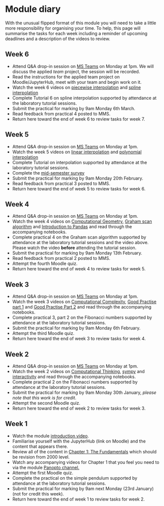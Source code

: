 # Module diary

With the unusual flipped format of this module you will need to take a little more responsibility for organising your time. To help, this page will summarise the tasks for each week including a reminder of upcoming deadlines and a description of the videos to review.

## Week 6

* Attend Q&A drop-in session on [MS Teams](https://teams.microsoft.com/l/channel/19%3a918090f750e9412089a0d7246b9cdfb1%40thread.tacv2/Monday%2520drop-in?groupId=3aa7e196-9697-4b27-ad46-e33c5a40cc77&tenantId=f85626cb-0da8-49d3-aa58-64ef678ef01a) on Monday at 1pm. We will discuss the applied *team* project, the session will be recorded.
* Read the instructions for the applied team project on Moodle/JupyterHub, meet with your team and begin work on it.
* Watch the week 6 videos on [piecewise interpolation](https://st-andrews.cloud.panopto.eu/Panopto/Pages/Viewer.aspx?id=baa22bf3-39db-40b2-a37b-afa300e1ae7c) and [spline interpolation](https://st-andrews.cloud.panopto.eu/Panopto/Pages/Viewer.aspx?id=caed980c-a91f-4be2-a3f2-afab00edf842)
* Complete Tutorial 6 on spline interpolation supported by attendance at the laboratory tutorial sessions.
* Submit the practical for marking by 9am Monday 6th March.
* Read feedback from practical 4 posted to MMS.
* Return here toward the end of week 6 to review tasks for week 7.

## Week 5

* Attend Q&A drop-in session on [MS Teams](https://teams.microsoft.com/l/channel/19%3a918090f750e9412089a0d7246b9cdfb1%40thread.tacv2/Monday%2520drop-in?groupId=3aa7e196-9697-4b27-ad46-e33c5a40cc77&tenantId=f85626cb-0da8-49d3-aa58-64ef678ef01a) on Monday at 1pm.
* Watch the week 5 videos on [linear interpolation](https://st-andrews.cloud.panopto.eu/Panopto/Pages/Viewer.aspx?id=5066ca16-275b-4bdf-b43d-af9b00ef5342) and [polynomial interpolation](https://st-andrews.cloud.panopto.eu/Panopto/Pages/Viewer.aspx?id=ed26e534-b353-4732-a8a6-afa100b5d462)
* Complete Tutorial on interpolation supported by attendance at the laboratory tutorial sessions.
* Complete the [mid-semester survey](https://forms.office.com/e/r1v5TWJAZm)
* Submit the practical for marking by 9am Monday 20th February.
* Read feedback from practical 3 posted to MMS.
* Return here toward the end of week 5 to review tasks for week 6.

## Week 4

* Attend Q&A drop-in session on [MS Teams](https://teams.microsoft.com/l/channel/19%3a918090f750e9412089a0d7246b9cdfb1%40thread.tacv2/Monday%2520drop-in?groupId=3aa7e196-9697-4b27-ad46-e33c5a40cc77&tenantId=f85626cb-0da8-49d3-aa58-64ef678ef01a) on Monday at 1pm.
* Watch the week 4 videos on [Computational Geometry](https://st-andrews.cloud.panopto.eu/Panopto/Pages/Viewer.aspx?id=45343302-dd43-4841-9f42-af8c00ea219d), [Graham scan algorithm](https://st-andrews.cloud.panopto.eu/Panopto/Pages/Viewer.aspx?id=ef11244d-104d-4faf-be36-af9400d86615) and [Introduction to Pandas](https://st-andrews.cloud.panopto.eu/Panopto/Pages/Viewer.aspx?id=19faf01c-b6f7-4937-bc88-af9e01047652) and read through the accompanying notebooks.
* Complete practical 4 on the Graham scan algorithm supported by attendance at the laboratory tutorial sessions and the video above. Please watch the video **before** attending the tutorial session.
* Submit the practical for marking by 9am Monday 13th February.
* Read feedback from practical 2 posted to MMS.
* Attempt the fourth Moodle quiz.
* Return here toward the end of week 4 to review tasks for week 5.

## Week 3

* Attend Q&A drop-in session on [MS Teams](https://teams.microsoft.com/l/channel/19%3a918090f750e9412089a0d7246b9cdfb1%40thread.tacv2/Monday%2520drop-in?groupId=3aa7e196-9697-4b27-ad46-e33c5a40cc77&tenantId=f85626cb-0da8-49d3-aa58-64ef678ef01a) on Monday at 1pm.
* Watch the week 3 videos on [Computational Complexity](https://st-andrews.cloud.panopto.eu/Panopto/Pages/Viewer.aspx?id=45e76f23-3a01-4207-9032-af970108901d), [Good Practise part 1](https://st-andrews.cloud.panopto.eu/Panopto/Pages/Viewer.aspx?id=8dd31fdf-f78b-4f79-aa2a-af8500dbe377) and [Good Practise Part 2](https://st-andrews.cloud.panopto.eu/Panopto/Pages/Viewer.aspx?id=b683ec4b-8629-42c5-b917-af870119d627) and read through the accompanying notebooks.
* Complete practical 3, part 2 on the Fibonacci numbers supported by attendance at the laboratory tutorial sessions. 
* Submit the practical for marking by 9am Monday 6th February.
* Attempt the third Moodle quiz.
* Return here toward the end of week 3 to review tasks for week 4.

## Week 2

* Attend Q&A drop-in session on [MS Teams](https://teams.microsoft.com/l/channel/19%3a918090f750e9412089a0d7246b9cdfb1%40thread.tacv2/Monday%2520drop-in?groupId=3aa7e196-9697-4b27-ad46-e33c5a40cc77&tenantId=f85626cb-0da8-49d3-aa58-64ef678ef01a) on Monday at 1pm.
* Watch the week 2 videos on [Computational Thinking](https://st-andrews.cloud.panopto.eu/Panopto/Pages/Viewer.aspx?id=8611f8b9-0829-4912-bdc1-af8c00e9ccbd), [sympy](https://st-andrews.cloud.panopto.eu/Panopto/Pages/Viewer.aspx?id=3681195e-0bdd-4969-9dd3-af4300f97584) and [interactivity](https://st-andrews.cloud.panopto.eu/Panopto/Pages/Viewer.aspx?id=c4f24665-90ce-4832-b976-af4300f975a6) and read through the accompanying notebooks.
* Complete practical 2 on the Fibonacci numbers supported by attendance at the laboratory tutorial sessions. 
* Submit the practical for marking by 9am Monday 30th January, *please note that this work is for credit*.
* Attempt the second Moodle quiz.
* Return here toward the end of week 2 to review tasks for week 3.

## Week 1

* Watch the module [introduction video](https://st-andrews.cloud.panopto.eu/Panopto/Pages/Viewer.aspx?id=735a2120-723a-4bc1-928b-af870119dc4f).
* Familiarise yourself with the JupyterHub (link on Moodle) and the content that appears there.
* Review all of the content in [Chapter 1: The Fundamentals](chapter1) which should be revision from 2000 level.
* Watch any accompanying videos for Chapter 1 that you feel you need to via the module [Panopto channel.](https://st-andrews.cloud.panopto.eu/Panopto/Pages/Sessions/List.aspx?folderID=453c6432-da66-4cdb-89ec-af4300f80c28)
* Attempt the first Moodle quiz.
* Complete the practical on the simple pendulum supported by attendance at the laboratory tutorial sessions.
* Submit the practical for marking by 9am next Monday (23rd January) (not for credit this week).
* Return here toward the end of week 1 to review tasks for week 2.

